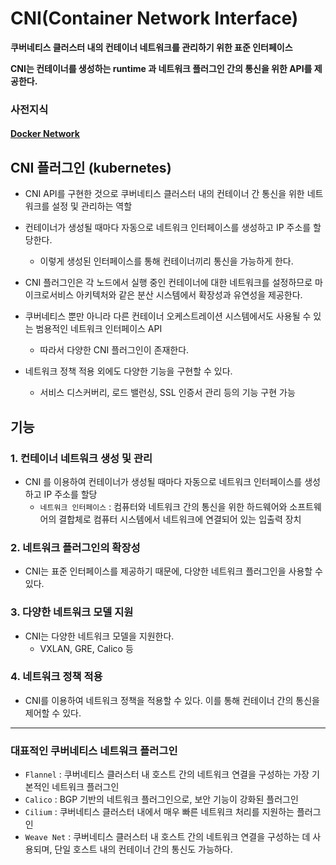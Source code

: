# CNI(Container Network Interface)
**쿠버네티스 클러스터 내의 컨테이너 네트워크를 관리하기 위한 표준 인터페이스**

**CNI는 컨테이너를 생성하는 runtime 과 네트워크 플러그인 간의 통신을 위한 API를 제공한다.**

### 사전지식
#### [Docker Network](https://github.com/royroyee/gonet/tree/main/docker)




## CNI 플러그인 (kubernetes)
- CNI API를 구현한 것으로 쿠버네티스 클러스터 내의 컨테이너 간 통신을 위한 네트워크를 설정 및 관리하는 역할


- 컨테이너가 생성될 때마다 자동으로 네트워크 인터페이스를 생성하고 IP 주소를 할당한다.
  - 이렇게 생성된 인터페이스를 통해 컨테이너끼리 통신을 가능하게 한다.


- CNI 플러그인은 각 노드에서 실행 중인 컨테이너에 대한 네트워크를 설정하므로 마이크로서비스 아키텍처와 같은 분산 시스템에서 확장성과 유연성을 제공한다.


- 쿠버네티스 뿐만 아니라 다른 컨테이너 오케스트레이션 시스템에서도 사용될 수 있는 범용적인 네트워크 인터페이스 API
  - 따라서 다양한 CNI 플러그인이 존재한다.


- 네트워크 정책 적용 외에도 다양한 기능을 구현할 수 있다.
  - 서비스 디스커버리, 로드 밸런싱, SSL 인증서 관리 등의 기능 구현 가능

## 기능

### 1. 컨테이너 네트워크 생성 및 관리
- CNI 를 이용하여 컨테이너가 생성될 때마다 자동으로 네트워크 인터페이스를 생성하고 IP 주소를 할당
  - `네트워크 인터페이스` : 컴퓨터와 네트워크 간의 통신을 위한 하드웨어와 소프트웨어의 결합체로 컴퓨터 시스템에서 네트워크에 연결되어 있는 입출력 장치
### 2. 네트워크 플러그인의 확장성
- CNI는 표준 인터페이스를 제공하기 때문에, 다양한 네트워크 플러그인을 사용할 수 있다.

### 3. 다양한 네트워크 모델 지원
- CNI는 다양한 네트워크 모델을 지원한다.
  - VXLAN, GRE, Calico 등

### 4. 네트워크 정책 적용
- CNI를 이용하여 네트워크 정책을 적용할 수 있다. 이를 통해 컨테이너 간의 통신을 제어할 수 있다.

---

### 대표적인 쿠버네티스 네트워크 플러그인
- `Flannel` : 쿠버네티스 클러스터 내 호스트 간의 네트워크 연결을 구성하는 가장 기본적인 네트워크 플러그인
- `Calico` : BGP 기반의 네트워크 플러그인으로, 보안 기능이 강화된 플러그인
- `Cilium` : 쿠버네티스 클러스터 내에서 매우 빠른 네트워크 처리를 지원하는 플러그인
- `Weave Net` : 쿠버네티스 클러스터 내 호스트 간의 네트워크 연결을 구성하는 데 사용되며, 단일 호스트 내의 컨테이너 간의 통신도 가능하다.

